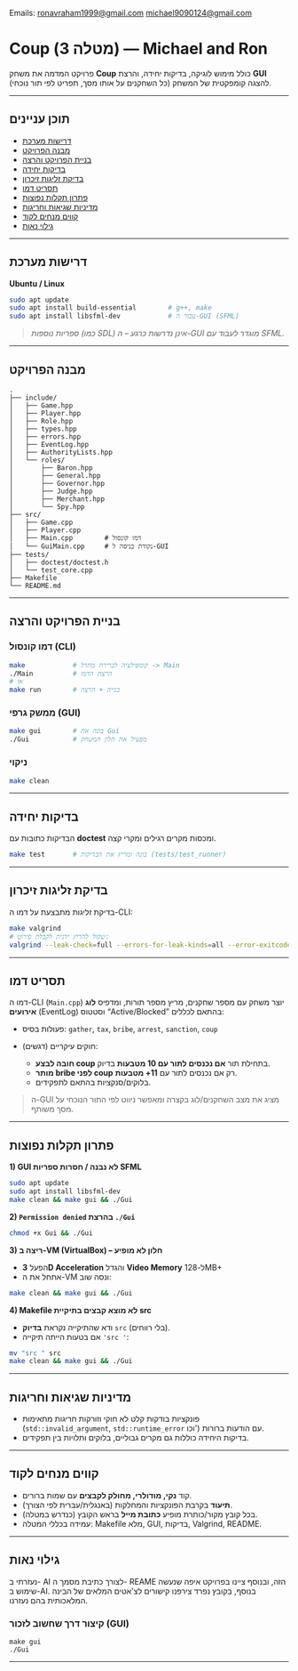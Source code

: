 Emails: ronavraham1999@gmail.com michael9090124@gmail.com

# Coup (מטלה 3) — Michael and Ron





פרויקט המדמה את משחק **Coup** כולל מימוש לוגיקה, בדיקות יחידה, והרצת **GUI** להצגה קומפקטית של המשחק (כל השחקנים על אותו מסך, תפריט לפי תור נוכחי).

---

## תוכן עניינים

* [דרישות מערכת](#דרישות-מערכת)
* [מבנה הפרויקט](#מבנה-הפרויקט)
* [בניית הפרויקט והרצה](#בניית-הפרויקט-והרצה)
* [בדיקות יחידה](#בדיקות-יחידה)
* [בדיקת זליגות זיכרון](#בדיקת-זליגות-זיכרון)
* [תסריט דמו](#תסריט-דמו)
* [פתרון תקלות נפוצות](#פתרון-תקלות-נפוצות)
* [מדיניות שגיאות וחריגות](#מדיניות-שגיאות-וחריגות)
* [קווים מנחים לקוד](#קווים-מנחים-לקוד)
* [גילוי נאות](#גילוי-נאות)

---

## דרישות מערכת

**Ubuntu / Linux**

```bash
sudo apt update
sudo apt install build-essential        # g++, make
sudo apt install libsfml-dev            # עבור ה-GUI (SFML)
```

> *ספריות נוספות (כמו SDL) אינן נדרשות כרגע – ה-GUI מוגדר לעבוד עם SFML.*

---

## מבנה הפרויקט

```
.
├── include/
│   ├── Game.hpp
│   ├── Player.hpp
│   ├── Role.hpp
│   ├── types.hpp
│   ├── errors.hpp
│   ├── EventLog.hpp
│   ├── AuthorityLists.hpp
│   └── roles/
│       ├── Baron.hpp
│       ├── General.hpp
│       ├── Governor.hpp
│       ├── Judge.hpp
│       ├── Merchant.hpp
│       └── Spy.hpp
├── src/
│   ├── Game.cpp
│   ├── Player.cpp
│   ├── Main.cpp        # דמו קונסול
│   └── GuiMain.cpp     # נקודת כניסה ל-GUI
├── tests/
│   ├── doctest/doctest.h
│   └── test_core.cpp
├── Makefile
└── README.md
```

---

## בניית הפרויקט והרצה

### דמו קונסול (CLI)

```bash
make            # קומפילציה לברירת מחדל -> Main
./Main          # הרצת הדמו
# או
make run        # בנייה + הרצה
```

### ממשק גרפי (GUI)

```bash
make gui        # בונה את Gui
./Gui           # מפעיל את חלון המשחק
```

### ניקוי

```bash
make clean
```

---

## בדיקות יחידה

הבדיקות כתובות עם **doctest** ומכסות מקרים רגילים ומקרי קצה.

```bash
make test       # בונה ומריץ את הבדיקות (tests/test_runner)
```

---

## בדיקת זליגות זיכרון

בדיקת זליגות מתבצעת על דמו ה-CLI:

```bash
make valgrind
# שקול להריץ ידנית לקבלת פירוט:
valgrind --leak-check=full --errors-for-leak-kinds=all --error-exitcode=1 ./Main
```

---

## תסריט דמו

דמו ה-CLI (`Main.cpp`) יוצר משחק עם מספר שחקנים, מריץ מספר תורות, ומדפיס **לוג אירועים** (EventLog) וסטטוס “Active/Blocked” בהתאם לכללים:

* פעולות בסיס: `gather`, `tax`, `bribe`, `arrest`, `sanction`, `coup`
* חוקים עיקריים (דגשים):

  * **חובה לבצע coup** בתחילת תור **אם נכנסים לתור עם 10 מטבעות** בדיוק.
  * **מותר bribe לפני coup** רק אם נכנסים לתור עם **11+ מטבעות**.
  * בלוקים/סנקציות בהתאם לתפקידים.

> ה-GUI מציג את מצב השחקנים/לוג בקצרה ומאפשר ניווט לפי התור הנוכחי על מסך משותף.

---

## פתרון תקלות נפוצות

**1) GUI לא נבנה / חסרות ספריות SFML**

```bash
sudo apt update
sudo apt install libsfml-dev
make clean && make gui && ./Gui
```

**2) `Permission denied` בהרצת `./Gui`**

```bash
chmod +x Gui && ./Gui
```

**3) ריצה ב-VM (VirtualBox) – חלון לא מופיע**

* הפעל **3D Acceleration** והגדל **Video Memory** ל-128MB+
* אתחל את ה-VM ונסה שוב:

```bash
make clean && make gui && ./Gui
```

**4) Makefile לא מוצא קבצים בתיקיית src**

* ודא שהתיקייה נקראת **בדיוק** `src` (בלי רווחים).
* אם בטעות הייתה תיקייה `'src '`:

```bash
mv "src " src
make clean && make gui && ./Gui
```

---

## מדיניות שגיאות וחריגות

* פונקציות בודקות קלט לא חוקי וזורקות חריגות מתאימות (`std::invalid_argument`, `std::runtime_error` וכו') עם הודעות ברורות.
* בדיקות היחידה כוללות גם מקרים גבוליים, בלוקים ותלויות בין תפקידים.

---

## קווים מנחים לקוד

* קוד **נקי, מודולרי, מחולק לקבצים** עם שמות ברורים.
* **תיעוד** בקרבת הפונקציות והמחלקות (באנגלית/עברית לפי הצורך).
* בכל קובץ מקור/כותרת מופיע **כתובת מייל** בראש הקובץ (כנדרש במטלה).
* עמידה בכללי המטלה: Makefile מלא, GUI, בדיקות, Valgrind, README.

---

## גילוי נאות

נעזרתי ב- AI לצורך כתיבת מסמך ה- REAME הזה, ובנוסף ציינו בפרויקט איפה שנעשה שימוש ב-AI.
בנוסף, בקובץ נפרד צירפנו קישורים לצ'אטים המלאים של הבינה המלאכותית בהם נעזרנו.

### קיצור דרך שחשוב לזכור (GUI)

```
make gui
./Gui
```

---



